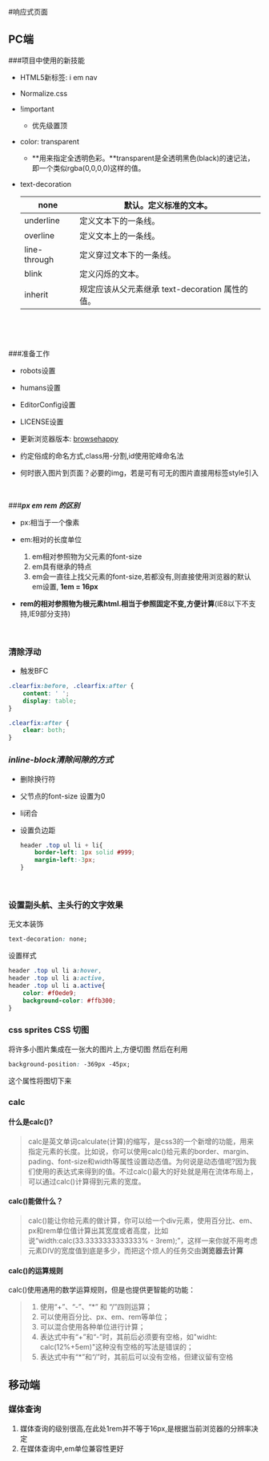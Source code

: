 #响应式页面
## PC端

###项目中使用的新技能

* HTML5新标签: i em nav

* Normalize.css

* !important

  * 优先级置顶

* color: transparent

  * **用来指定全透明色彩。**transparent是全透明黑色(black)的速记法，即一个类似rgba(0,0,0,0)这样的值。

* text-decoration

  | none         | 默认。定义标准的文本。                      |
  | ------------ | -------------------------------- |
  | underline    | 定义文本下的一条线。                       |
  | overline     | 定义文本上的一条线。                       |
  | line-through | 定义穿过文本下的一条线。                     |
  | blink        | 定义闪烁的文本。                         |
  | inherit      | 规定应该从父元素继承 text-decoration 属性的值。 |

  ​

  ​


###准备工作

* robots设置

* humans设置

* EditorConfig设置

* LICENSE设置

* 更新浏览器版本: [browsehappy](https://browsehappy.com/)

* 约定俗成的命名方式,class用-分割,id使用驼峰命名法

* 何时嵌入图片到页面？必要的img，若是可有可无的图片直接用标签style引入

  ​

###***px em rem 的区别***
* px:相当于一个像素

* em:相对的长度单位

    1. em相对参照物为父元素的font-size
    2. em具有继承的特点 
    3. em会一直往上找父元素的font-size,若都没有,则直接使用浏览器的默认em设置,
        **1em = 16px**

* **rem的相对参照物为根元素html.相当于参照固定不变,方便计算**(IE8以下不支持,IE9部分支持)

    ​

### 清除浮动

* 触发BFC

```CSS
.clearfix:before, .clearfix:after {
    content: ' ';
    display: table;
}

.clearfix:after {
    clear: both;
}
```

### 

### ***inline-block清除间隙的方式***

* 删除换行符

* 父节点的font-size 设置为0

* li闭合

* 设置负边距

  ```CSS
  header .top ul li + li{
      border-left: 1px solid #999;
      margin-left:-3px;
  }
  ```
  ​

### 设置副头航、主头行的文字效果

无文本装饰

```css
text-decoration: none;
```

设置样式

```CSS
header .top ul li a:hover,
header .top ul li a:active,
header .top ul li a.active{
    color: #f0ede9;
    background-color: #ffb300;
}
```



### css sprites CSS 切图

将许多小图片集成在一张大的图片上,方便切图 然后在利用

```CSS
background-position: -369px -45px;
```

这个属性将图切下来



### calc

#### 什么是calc()?

> calc是英文单词calculate(计算)的缩写，是css3的一个新增的功能，用来指定元素的长度。比如说，你可以使用calc()给元素的border、margin、pading、font-size和width等属性设置动态值。为何说是动态值呢?因为我们使用的表达式来得到的值。不过calc()最大的好处就是用在流体布局上，可以通过calc()计算得到元素的宽度。

#### calc()能做什么？

> calc()能让你给元素的做计算，你可以给一个div元素，使用百分比、em、px和rem单位值计算出其宽度或者高度，比如说“width:calc(33.3333333333333% - 3rem);”，这样一来你就不用考虑元素DIV的宽度值到底是多少，而把这个烦人的任务交由**浏览器去计算**

#### calc()的运算规则

calc()使用通用的数学运算规则，但是也提供更智能的功能：

>1. 使用“+”、“-”、“*” 和 “/”四则运算；
>2. 可以使用百分比、px、em、rem等单位；
>3. 可以混合使用各种单位进行计算；
>4. 表达式中有“+”和“-”时，其前后必须要有空格，如"widht: calc(12%+5em)"这种没有空格的写法是错误的；
>5. 表达式中有“*”和“/”时，其前后可以没有空格，但建议留有空格



## 移动端

### 媒体查询 

1. 媒体查询的级别很高,在此处1rem并不等于16px,是根据当前浏览器的分辨率决定
2. 在媒体查询中,em单位兼容性更好



